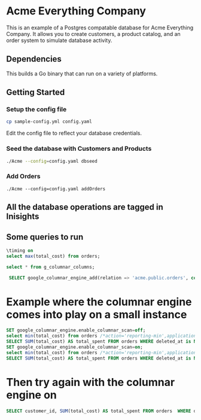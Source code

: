 # Acme Everything Company

This is an example of a Postgres compatable database for Acme Everything Company.
It allows you to create customers, a product catalog, and an order system to simulate database activity.

## Dependencies

This builds a Go binary that can run on a variety of platforms.

## Getting Started

### Setup the config file

```bash
cp sample-config.yml config.yaml
```

Edit the config file to reflect your database credentials.

### Seed the database with Customers and Products

```bash
./Acme --config=config.yaml dbseed
```

### Add Orders

```
./Acme --config=config.yaml addOrders
```

## All the database operations are tagged in Inisights

## Some queries to run

```sql
\timing on
select max(total_cost) from orders;
```

```sql
select * from g_columnar_columns;
```

```sql
 SELECT google_columnar_engine_add(relation => 'acme.public.orders', columns => 'order_id,product_id,customer_id,units,total_cost,deleted_at');
```

# Example where the columnar engine comes into play on a small instance

```sql
SET google_columnar_engine.enable_columnar_scan=off;
select min(total_cost) from orders /*action='reporting-min',application='cmdline',route='non-columnar' */ ;
SELECT SUM(total_cost) AS total_spent FROM orders WHERE deleted_at is NULL /*action='reporting-min',application='cmdline',route='non-columnar' */;
SET google_columnar_engine.enable_columnar_scan=on;
select min(total_cost) from orders /*action='reporting-min',application='cmdline',route='columnar' */ ;
SELECT SUM(total_cost) AS total_spent FROM orders WHERE deleted_at is NULL /*action='reporting-min',application='cmdline',route='columnar' */;
```

# Then try again with the columnar engine on

```sql
SELECT customer_id, SUM(total_cost) AS total_spent FROM orders  WHERE deleted_at is NULL GROUP BY customer_id ORDER BY total_spent DESC LIMIT 10; 
```
